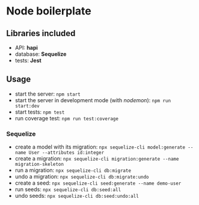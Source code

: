# Node boilerplate

## Libraries included
- API: **hapi**
- database: **Sequelize**
- tests: **Jest**

## Usage
- start the server: `npm start`
- start the server in development mode (with *nodemon*): `npm run start:dev`
- start tests: `npm test`
- run coverage test: `npm run test:coverage`

### Sequelize
- create a model with its migration: `npx sequelize-cli model:generate --name User --attributes id:integer`
- create a migration: `npx sequelize-cli migration:generate --name migration-skeleton`
- run a migration: `npx sequelize-cli db:migrate`
- undo a migration: `npx sequelize-cli db:migrate:undo`
- create a seed: `npx sequelize-cli seed:generate --name demo-user`
- run seeds: `npx sequelize-cli db:seed:all`
- undo seeds: `npx sequelize-cli db:seed:undo:all`
